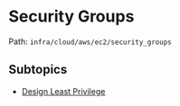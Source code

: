 # Security Groups

Path: `infra/cloud/aws/ec2/security_groups`

## Subtopics
- [Design Least Privilege](./design_least_privilege/README.md)
